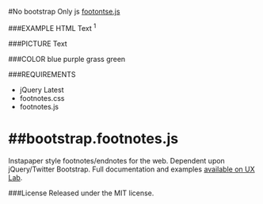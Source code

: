 #No bootstrap
Only js [footontse.js](http://kaiyuan.github.com/footnotes.js/sup.html)

###EXAMPLE HTML
	<span class="sup" data-text="This's text.">Text</span>
	<sup class="sup" data-text="The sup.">1<sup>

###PICTURE
	<span class="sup" data-img="url">Text</span>

###COLOR
	<span class="sup" data-color="#7eccfa">blue</span>
	<span class="sup" data-color="rgba(140, 111, 216, 1.000)">purple</span>
	<span class="sup" data-color="hsla(83, 74%, 51%, 1.000)">grass green</span>

###REQUIREMENTS
* jQuery Latest
* footnotes.css
* footnotes.js

##bootstrap.footnotes.js
=============

Instapaper style footnotes/endnotes for the web. Dependent upon jQuery/Twitter Bootstrap. Full documentation and examples [available on UX Lab](http://taitems.github.com/UX-Lab/BootstrapFootnotes/index.html).

###License
Released under the MIT license.
